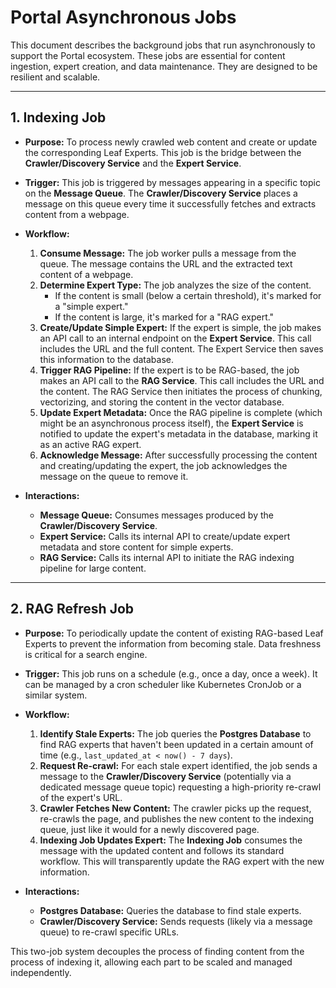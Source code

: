 # Portal Asynchronous Jobs

This document describes the background jobs that run asynchronously to support the Portal ecosystem. These jobs are essential for content ingestion, expert creation, and data maintenance. They are designed to be resilient and scalable.

---

## 1. Indexing Job

*   **Purpose:** To process newly crawled web content and create or update the corresponding Leaf Experts. This job is the bridge between the **Crawler/Discovery Service** and the **Expert Service**.

*   **Trigger:** This job is triggered by messages appearing in a specific topic on the **Message Queue**. The **Crawler/Discovery Service** places a message on this queue every time it successfully fetches and extracts content from a webpage.

*   **Workflow:**
    1.  **Consume Message:** The job worker pulls a message from the queue. The message contains the URL and the extracted text content of a webpage.
    2.  **Determine Expert Type:** The job analyzes the size of the content.
        *   If the content is small (below a certain threshold), it's marked for a "simple expert."
        *   If the content is large, it's marked for a "RAG expert."
    3.  **Create/Update Simple Expert:** If the expert is simple, the job makes an API call to an internal endpoint on the **Expert Service**. This call includes the URL and the full content. The Expert Service then saves this information to the database.
    4.  **Trigger RAG Pipeline:** If the expert is to be RAG-based, the job makes an API call to the **RAG Service**. This call includes the URL and the content. The RAG Service then initiates the process of chunking, vectorizing, and storing the content in the vector database.
    5.  **Update Expert Metadata:** Once the RAG pipeline is complete (which might be an asynchronous process itself), the **Expert Service** is notified to update the expert's metadata in the database, marking it as an active RAG expert.
    6.  **Acknowledge Message:** After successfully processing the content and creating/updating the expert, the job acknowledges the message on the queue to remove it.

*   **Interactions:**
    *   **Message Queue:** Consumes messages produced by the **Crawler/Discovery Service**.
    *   **Expert Service:** Calls its internal API to create/update expert metadata and store content for simple experts.
    *   **RAG Service:** Calls its internal API to initiate the RAG indexing pipeline for large content.

---

## 2. RAG Refresh Job

*   **Purpose:** To periodically update the content of existing RAG-based Leaf Experts to prevent the information from becoming stale. Data freshness is critical for a search engine.

*   **Trigger:** This job runs on a schedule (e.g., once a day, once a week). It can be managed by a cron scheduler like Kubernetes CronJob or a similar system.

*   **Workflow:**
    1.  **Identify Stale Experts:** The job queries the **Postgres Database** to find RAG experts that haven't been updated in a certain amount of time (e.g., `last_updated_at < now() - 7 days`).
    2.  **Request Re-crawl:** For each stale expert identified, the job sends a message to the **Crawler/Discovery Service** (potentially via a dedicated message queue topic) requesting a high-priority re-crawl of the expert's URL.
    3.  **Crawler Fetches New Content:** The crawler picks up the request, re-crawls the page, and publishes the new content to the indexing queue, just like it would for a newly discovered page.
    4.  **Indexing Job Updates Expert:** The **Indexing Job** consumes the message with the updated content and follows its standard workflow. This will transparently update the RAG expert with the new information.

*   **Interactions:**
    *   **Postgres Database:** Queries the database to find stale experts.
    *   **Crawler/Discovery Service:** Sends requests (likely via a message queue) to re-crawl specific URLs.

This two-job system decouples the process of finding content from the process of indexing it, allowing each part to be scaled and managed independently.

